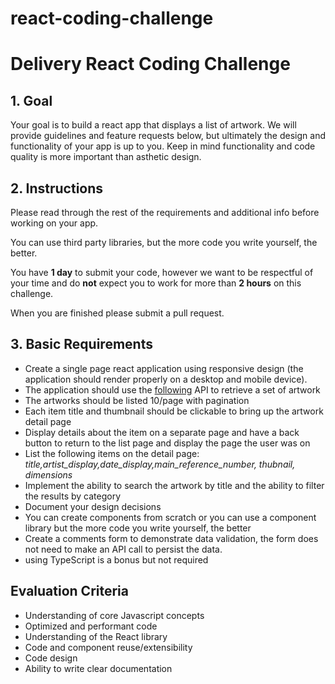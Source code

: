 # react-coding-challenge
# Delivery React Coding Challenge

## 1. Goal

Your goal is to build a react app that displays a list of artwork. We will provide guidelines and feature requests below, but ultimately the design and functionality of your app is up to you. Keep in mind functionality and code quality is more important than asthetic design.

## 2. Instructions

Please read through the rest of the requirements and additional info before working on your app.

You can use third party libraries, but the more code you write yourself, the better.

You have **1 day** to submit your code, however we want to be respectful of your time and do **not** expect you to work for more than **2 hours** on this challenge.

When you are finished please submit a pull request.

## 3. Basic Requirements

- Create a single page react application using responsive design (the application should render properly on a desktop and mobile device).
- The application should use the [following](https://api.artic.edu/docs/#quick-start) API to retrieve a set of artwork
- The artworks should be listed 10/page with pagination
- Each item title and thumbnail should be clickable to bring up the artwork detail page
- Display details about the item on a separate page and have a back button to return to the list page and display the page the user was on
- List the following items on the detail page: _title,artist_display,date_display,main_reference_number, thubnail, dimensions_
- Implement the ability to search the artwork by title and the ability to filter the results by category
- Document your design decisions
- You can create components from scratch or you can use a component library but the more code you write yourself, the better
- Create a comments form to demonstrate data validation, the form does not need to make an API call to persist the data.
- using TypeScript is a bonus but not required

## Evaluation Criteria

- Understanding of core Javascript concepts
- Optimized and performant code
- Understanding of the React library
- Code and component reuse/extensibility
- Code design
- Ability to write clear documentation
